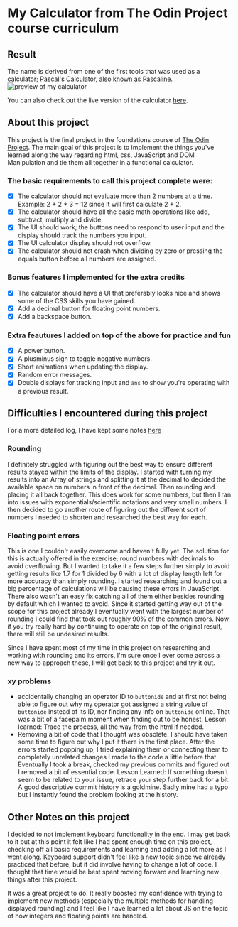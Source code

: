 # My Calculator from The Odin Project course curriculum

## Result

The name is derived from one of the first tools that was used as a calculator; [Pascal's Calculator, also known as Pascaline](https://en.wikipedia.org/wiki/Pascal%27s_calculator).
![preview of my calculator](https://github.com/ManonLef/calculator/blob/main/resources/calculator-preview.png?raw=true)

You can also check out the live version of the calculator [here](https://manonlef.github.io/calculator/).

## About this project

This project is the final project in the foundations course of [The Odin Project](https://www.theodinproject.com/lessons/foundations-calculator). 
The main goal of this project is to implement the things you've learned along the way regarding html, css, JavaScript and DOM Manipulation and tie them all together in a functional calculator. 

### The basic requirements to call this project complete were:
- [x] The calculator should not evaluate more than 2 numbers at a time. Example: 2 + 2 * 3 = 12 since it will first calculate 2 + 2. 
- [x] The calculator should have all the basic math operations like add, subtract, multiply and divide.
- [x] The UI should work; the buttons need to respond to user input and the display should track the numbers you input.
- [x] The UI calculator display should not overflow.
- [x] The calculator should not crash when dividing by zero or pressing the equals button before all numbers are assigned.

### Bonus features I implemented for the extra credits
- [x] The calculator should have a UI that preferably looks nice and shows some of the CSS skills you have gained.
- [x] Add a decimal button for floating point numbers.
- [x] Add a backspace button.

### Extra feautures I added on top of the above for practice and fun
- [x] A power button.
- [x] A plusminus sign to toggle negative numbers.
- [x] Short animations when updating the display.
- [x] Random error messages.
- [x] Double displays for tracking input and `ans` to show you're operating with a previous result.

## Difficulties I encountered during this project
For a more detailed log, I have kept some notes [here](./planning%20phase/Notes%20and%20progress%20pseudocode.md)
### Rounding
I definitely struggled with figuring out the best way to ensure different results stayed within the limits of the display. I started with turning my results into an Array of strings and splitting it at the decimal to decided the available space on numbers in front of the decimal. Then rounding and placing it all back together. This does work for some numbers, but then I ran into issues with exponentials/scientific notations and very small numbers.
I then decided to go another route of figuring out the different sort of numbers I needed to shorten and researched the best way for each.
### Floating point errors
This is one I couldn't easily overcome and haven't fully yet. The solution for this is actually offered in the exercise; round numbers with decimals to avoid overflowing. But I wanted to take it a few steps further simply to avoid getting results like 1.7 for 1 divided by 6 with a lot of display length left for more accuracy than simply rounding. I started researching and found out a big percentage of calculations will be causing these errors in JavaScript. There also wasn't an easy fix catching all of them either besides rounding by default which I wanted to avoid. Since it started getting way out of the scope for this project already I eventually went with the largest number of rounding I could find that took out roughly 90% of the common errors. Now if you try really hard by continuing to operate on top of the original result, there will still be undesired results.

Since I have spent most of my time in this project on researching and working with rounding and its errors, I'm sure once I ever come across a new way to approach these, I will get back to this project and try it out.
### xy problems
- accidentally changing an operator ID to `buttonide` and at first not being able to figure out why my operator got assigned a string value of `buttonide` instead of its ID, nor finding any info on `buttonide` online. That was a bit of a facepalm moment when finding out to be honest. Lesson learned: Trace the process, all the way from the html if needed.
- Removing a bit of code that I thought was obsolete. I should have taken some time to figure out why I put it there in the first place. After the errors started popping up, I tried explaining them or connecting them to completely unrelated changes I made to the code a little before that. Eventually I took a break, checked my previous commits and figured out I removed a bit of essential code. Lesson Learned: If something doesn't seem to be related to your issue, retrace your step further back for a bit. A good descriptive commit history is a goldmine. Sadly mine had a typo but I instantly found the problem looking at the history. 

## Other Notes on this project

I decided to not implement keyboard functionality in the end. I may get back to it but at this point it felt like I had spent enough time on this project, checking off all basic requirements and learning and adding a lot more as I went along. Keyboard support didn't feel like a new topic since we already practiced that before, but it did involve having to change a lot of code. I thought that time would be best spent moving forward and learning new things after this project. 

It was a great project to do. It really boosted my confidence with trying to implement new methods (especially the multiple methods for handling displayed rounding) and I feel like I have learned a lot about JS on the topic of how integers and floating points are handled. 